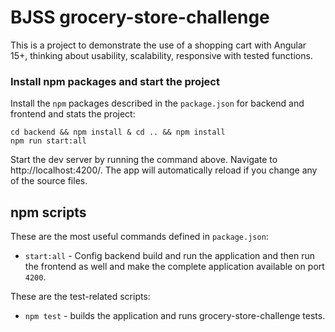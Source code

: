 # BJSS grocery-store-challenge 

This is a project to demonstrate the use of a shopping cart with Angular 15+, thinking about usability, scalability, responsive with tested functions.

### Install npm packages and start the project

Install the `npm` packages described in the `package.json` for backend and frontend and stats the project:

```shell
cd backend && npm install & cd .. && npm install
npm run start:all
```

Start the dev server by running the command above. Navigate to http://localhost:4200/. The app will automatically reload if you change any of the source files.

## npm scripts

These are the most useful commands defined in `package.json`:

* `start:all` - Config backend build and run the application and then run the frontend as well and make the complete application available on port `4200`.

These are the test-related scripts:

* `npm test` - builds the application and runs grocery-store-challenge tests.

